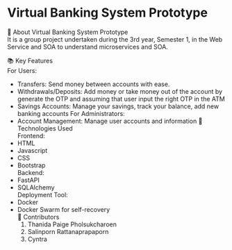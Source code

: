 # Virtual Banking System Prototype

🏦 About Virtual Banking System Prototype <br>
It is a group project undertaken during the 3rd year, Semester 1, in the Web Service and SOA to understand microservices and SOA.

📚 Key Features<br>
For Users:
- Transfers: Send money between accounts with ease.
- Withdrawals/Deposits: Add money or take money out of the account by generate the OTP and assuming that user input the right OTP in the ATM
- Savings Accounts: Manage your savings, track your balance, add new banking accounts<be>
For Administrators:
- Account Management: Manage user accounts and information
🚀 Technologies Used<br>
Frontend:<br>
- HTML
- Javascript
- CSS
- Bootstrap<br>
Backend:
- FastAPI
- SQLAlchemy<br>
Deployment Tool:
- Docker
- Docker Swarm for self-recovery<br>
👥 Contributors<br>
  1. Thanida Paige Pholsukcharoen
  2. Salinporn Rattanaprapaporn
  3. Cyntra
